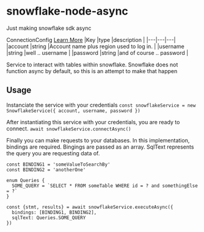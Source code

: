# snowflake-node-async
Just making snowflake sdk async

ConnectionConfig [Learn More]('https://docs.snowflake.com/en/user-guide/nodejs-driver-use.html#required-connection-options')
|Key |type |description |
|---|---|---|
|account |string |Account name plus region used to log in. |
|username |string |well .. username |
|password |string |and of course .. password |

Service to interact with tables within snowflake. Snowflake does not function async by default, so this is an attempt to make that happen

## Usage
Instanciate the service with your credentials
`const snowflakeService = new SnowflakeService({ account, username, password })`

After instantiating this service with your credentials, you are ready to connect.
`await snowflakeService.connectAsync()`

Finally you can make requests to your databases. In this implementation, bindings are required. Bingings are passed as an array. SqlText represents the query you are requesting data of.
```
const BINDING1 = 'someValueToSearchBy'
const BINDING2 = 'anotherOne'

enum Queries {
  SOME_QUERY = `SELECT * FROM someTable WHERE id = ? and somethingElse = ?`
}

const {stmt, results} = await snowflakeService.executeAsync({
  bindings: [BINDING1, BINDING2],
  sqlText: Queries.SOME_QUERY
})
